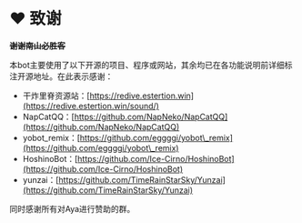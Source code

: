 # ❤️ 致谢

~~**谢谢南山必胜客**~~

本bot主要使用了以下开源的项目、程序或网站，其余均已在各功能说明前详细标注开源地址。在此表示感谢：

* 干炸里脊资源站：[https://redive.estertion.win](https://redive.estertion.win/sound/)
* NapCatQQ：[https://github.com/NapNeko/NapCatQQ](https://github.com/NapNeko/NapCatQQ)
* yobot\_remix：[https://github.com/eggggi/yobot\_remix](https://github.com/eggggi/yobot\_remix)
* HoshinoBot：[https://github.com/Ice-Cirno/HoshinoBot](https://github.com/Ice-Cirno/HoshinoBot)
* yunzai：[https://github.com/TimeRainStarSky/Yunzai](https://github.com/TimeRainStarSky/Yunzai)

同时感谢所有对Aya进行赞助的群。
